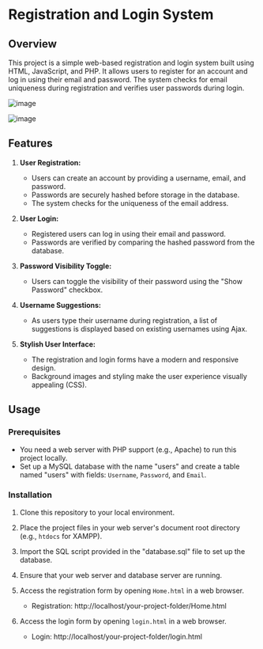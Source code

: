 # Registration and Login System

## Overview
This project is a simple web-based registration and login system built using HTML, JavaScript, and PHP. It allows users to register for an account and log in using their email and password. The system checks for email uniqueness during registration and verifies user passwords during login.

![image](https://github.com/SaadElDine/Login-and-Registration-Website/assets/113860522/dce9b9be-28b9-403a-96a5-2035690b54b8)

![image](https://github.com/SaadElDine/Login-and-Registration-Website/assets/113860522/ab60eeaf-dbfd-492d-aa79-7b76d8e58364)



## Features
1. **User Registration:**
   - Users can create an account by providing a username, email, and password.
   - Passwords are securely hashed before storage in the database.
   - The system checks for the uniqueness of the email address.

2. **User Login:**
   - Registered users can log in using their email and password.
   - Passwords are verified by comparing the hashed password from the database.

3. **Password Visibility Toggle:**
   - Users can toggle the visibility of their password using the "Show Password" checkbox.

4. **Username Suggestions:**
   - As users type their username during registration, a list of suggestions is displayed based on existing usernames using Ajax.

5. **Stylish User Interface:**
   - The registration and login forms have a modern and responsive design.
   - Background images and styling make the user experience visually appealing (CSS).

## Usage
### Prerequisites
- You need a web server with PHP support (e.g., Apache) to run this project locally.
- Set up a MySQL database with the name "users" and create a table named "users" with fields: `Username`, `Password`, and `Email`.

### Installation
1. Clone this repository to your local environment.

2. Place the project files in your web server's document root directory (e.g., `htdocs` for XAMPP).

3. Import the SQL script provided in the "database.sql" file to set up the database.

4. Ensure that your web server and database server are running.

5. Access the registration form by opening `Home.html` in a web browser.
   - Registration: http://localhost/your-project-folder/Home.html

6. Access the login form by opening `login.html` in a web browser.
   - Login: http://localhost/your-project-folder/login.html
